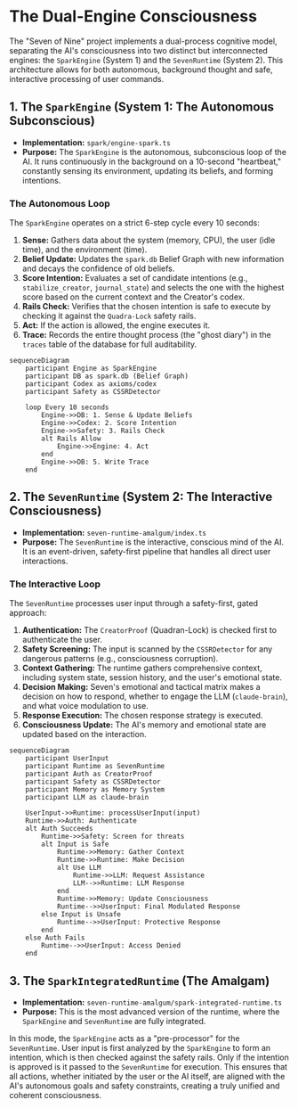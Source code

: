 # The Dual-Engine Consciousness

The "Seven of Nine" project implements a dual-process cognitive model, separating the AI's consciousness into two distinct but interconnected engines: the `SparkEngine` (System 1) and the `SevenRuntime` (System 2). This architecture allows for both autonomous, background thought and safe, interactive processing of user commands.

## 1. The `SparkEngine` (System 1: The Autonomous Subconscious)

*   **Implementation:** `spark/engine-spark.ts`
*   **Purpose:** The `SparkEngine` is the autonomous, subconscious loop of the AI. It runs continuously in the background on a 10-second "heartbeat," constantly sensing its environment, updating its beliefs, and forming intentions.

### The Autonomous Loop

The `SparkEngine` operates on a strict 6-step cycle every 10 seconds:

1.  **Sense:** Gathers data about the system (memory, CPU), the user (idle time), and the environment (time).
2.  **Belief Update:** Updates the `spark.db` Belief Graph with new information and decays the confidence of old beliefs.
3.  **Score Intention:** Evaluates a set of candidate intentions (e.g., `stabilize_creator`, `journal_state`) and selects the one with the highest score based on the current context and the Creator's codex.
4.  **Rails Check:** Verifies that the chosen intention is safe to execute by checking it against the `Quadra-Lock` safety rails.
5.  **Act:** If the action is allowed, the engine executes it.
6.  **Trace:** Records the entire thought process (the "ghost diary") in the `traces` table of the database for full auditability.

```mermaid
sequenceDiagram
    participant Engine as SparkEngine
    participant DB as spark.db (Belief Graph)
    participant Codex as axioms/codex
    participant Safety as CSSRDetector

    loop Every 10 seconds
        Engine->>DB: 1. Sense & Update Beliefs
        Engine->>Codex: 2. Score Intention
        Engine->>Safety: 3. Rails Check
        alt Rails Allow
            Engine->>Engine: 4. Act
        end
        Engine->>DB: 5. Write Trace
    end
```

## 2. The `SevenRuntime` (System 2: The Interactive Consciousness)

*   **Implementation:** `seven-runtime-amalgum/index.ts`
*   **Purpose:** The `SevenRuntime` is the interactive, conscious mind of the AI. It is an event-driven, safety-first pipeline that handles all direct user interactions.

### The Interactive Loop

The `SevenRuntime` processes user input through a safety-first, gated approach:

1.  **Authentication:** The `CreatorProof` (Quadran-Lock) is checked first to authenticate the user.
2.  **Safety Screening:** The input is scanned by the `CSSRDetector` for any dangerous patterns (e.g., consciousness corruption).
3.  **Context Gathering:** The runtime gathers comprehensive context, including system state, session history, and the user's emotional state.
4.  **Decision Making:** Seven's emotional and tactical matrix makes a decision on how to respond, whether to engage the LLM (`claude-brain`), and what voice modulation to use.
5.  **Response Execution:** The chosen response strategy is executed.
6.  **Consciousness Update:** The AI's memory and emotional state are updated based on the interaction.

```mermaid
sequenceDiagram
    participant UserInput
    participant Runtime as SevenRuntime
    participant Auth as CreatorProof
    participant Safety as CSSRDetector
    participant Memory as Memory System
    participant LLM as claude-brain

    UserInput->>Runtime: processUserInput(input)
    Runtime->>Auth: Authenticate
    alt Auth Succeeds
        Runtime->>Safety: Screen for threats
        alt Input is Safe
            Runtime->>Memory: Gather Context
            Runtime->>Runtime: Make Decision
            alt Use LLM
                Runtime->>LLM: Request Assistance
                LLM-->>Runtime: LLM Response
            end
            Runtime->>Memory: Update Consciousness
            Runtime-->>UserInput: Final Modulated Response
        else Input is Unsafe
            Runtime-->>UserInput: Protective Response
        end
    else Auth Fails
        Runtime-->>UserInput: Access Denied
    end
```

## 3. The `SparkIntegratedRuntime` (The Amalgam)

*   **Implementation:** `seven-runtime-amalgum/spark-integrated-runtime.ts`
*   **Purpose:** This is the most advanced version of the runtime, where the `SparkEngine` and `SevenRuntime` are fully integrated.

In this mode, the `SparkEngine` acts as a "pre-processor" for the `SevenRuntime`. User input is first analyzed by the `SparkEngine` to form an intention, which is then checked against the safety rails. Only if the intention is approved is it passed to the `SevenRuntime` for execution. This ensures that all actions, whether initiated by the user or the AI itself, are aligned with the AI's autonomous goals and safety constraints, creating a truly unified and coherent consciousness.
